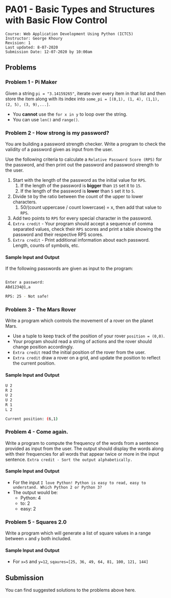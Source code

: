 # PA01 - Basic Types and Structures with Basic Flow Control

	Course: Web Application Development Using Python (ICTC5)
	Instructor: George Khoury
	Revision: 1
	Last updated: 8-07-2020
	Submission Date: 12-07-2020 by 10:00am

## Problems

### Problem 1 - Pi Maker

Given a string `pi = "3.14159265"`, iterate over every item in that list and then store the item along with its index into `some_pi = [(0,1), (1, 4), (1,1), (2, 5), (3, 9),...]`. 

* You **cannot** use the `for x in y` to loop over the string.
* You can use `len()` and `range()`.

### Problem 2 - How strong is my password?

You are building a password strength checker. Write a program to check the validity of a password given as input from the user. 

Use the following criteria to calculate a `Relative Password Score (RPS)` for the password, and then print out the password and password strength to the user.

1. Start with the length of the password as the initial value for `RPS`. 
   1. If the length of the password is **bigger** than `15` set it to `15`.
   2. If the length of the password is **lower** than `5` set it to `5`.
2. Divide `50` by the ratio between the count of the upper to lower characters.
   1. 50/(count uppercase / count lowercase) = x, then add that value to `RPS`. 
3. Add two points to `RPS` for every special character in the password.
4. `Extra credit` - Your program should accept a sequence of comma separated values, check their `RPS` scores and print a table showing the password and their respective RPS scores.
5. `Extra credit` - Print additional information about each password. Length, counts of symbols, etc. 


#### Sample Input and Output

If the following passwords are given as input to the program:
```bash

Enter a password:
ABd1234@1,a

RPS: 25 - Not safe!

```

### Problem 3 - The Mars Rover

Write a program which controls the movement of a rover on the planet Mars.

* Use a tuple to keep track of the position of your rover `position = (0,0)`.
* Your program should read a string of actions and the rover should change position accordingly.
* `Extra credit` read the initial position of the rover from the user.
* `Extra credit` draw a rover on a grid, and update the position to reflect the current position.

#### Sample Input and Output

```bash
U 2
R 2
U 2
U 2
R 1
L 2

Current position: (6,1)
```

### Problem 4 - Come again.

Write a program to compute the frequency of the words from a sentence provided as input from the user. The output should display the words along with their frequencies for all words that appear twice or more in the input sentence. `Extra credit - Sort the output alphabetically.` 

#### Sample Input and Output

* For the input `I love Python! Python is easy to read, easy to understand. Which Python 2 or Python 3?`
* The output would be:
  * Python: 4
  * to: 2
  * easy: 2

### Problem 5 - Squares 2.0

Write a program which will generate a list of square values in a range between `x` and `y` both included.

#### Sample Input and Output

* For `x=5` and `y=12`, `sqaures=[25, 36, 49, 64, 81, 100, 121, 144]`

## Submission

You can find suggested solutions to the problems above here.